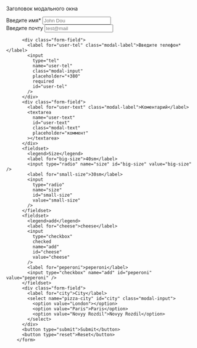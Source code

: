  <p class="modal-title">Заголовок модального окна</p>
        <form class="modal-form">
          <div class="form-field">
            <label for="user-name" class="modal-label">Введите имя*</label>
            <input
              type="text"
              name="user-name"
              class="modal-input"
              placeholder="John Dou"
              required
              id="user-name"
            />
          </div>
          <div class="form-field">
            <label for="user-email" class="modal-label">Введите почту</label>
            <input
              type="email"
              name="user-email"
              class="modal-input"
              placeholder="test@mail"
              required
              id="user-email"
            />
          </div>

          <div class="form-field">
            <label for="user-tel" class="modal-label">Введите телефон*</label>
            <input
              type="tel"
              name="user-tel"
              class="modal-input"
              placeholder="+380"
              required
              id="user-tel"
            />
          </div>
          <div class="form-field">
            <label for="user-text" class="modal-label">Коментарий</label>
            <textarea
              name="user-text"
              id="user-text"
              class="modal-text"
              placeholder="коммент"
            ></textarea>
          </div>
          <fieldset>
            <legend>Size</legend>
            <label for="big-size">40sm</label>
            <input type="radio" name="size" id="big-size" value="big-size" />
            <label for="small-size">30sm</label>
            <input
              type="radio"
              name="size"
              id="small-size"
              value="small-size"
            />
          </fieldset>
          <fieldset>
            <legend>add</legend>
            <label for="cheese">cheese</label>
            <input
              type="checkbox"
              checked
              name="add"
              id="cheese"
              value="cheese"
            />
            <label for="peperoni">peperoni</label>
            <input type="checkbox" name="add" id="peperoni" value="peperoni" />
          </fieldset>
          <div class="form-field">
            <label for="city">City</label>
            <select name="pizza-city" id="city" class="modal-input">
              <option value="London"></option>
              <option value="Paris">Paris</option>
              <option value="Novyy Rozdil">Novyy Rozdil</option>
            </select>
          </div>
          <button type="submit">Submit</button>
          <button type="reset">Reset</button>
        </form>
